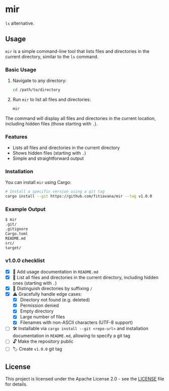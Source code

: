 # mir
`ls` alternative.

## Usage

`mir` is a simple command-line tool that lists files and directories in the
current directory, similar to the `ls` command.

### Basic Usage

1. Navigate to any directory:
   ```bash
   cd /path/to/directory
   ```

2. Run `mir` to list all files and directories:
   ```bash
   mir
   ```

The command will display all files and directories in the current location,
including hidden files (those starting with `.`).

### Features

- Lists all files and directories in the current directory
- Shows hidden files (starting with `.`)
- Simple and straightforward output

### Installation

You can install `mir` using Cargo:

```bash
# Install a specific version using a git tag
cargo install --git https://github.com/fitiavana/mir --tag v1.0.0
```

### Example Output

```bash
$ mir
.git/
.gitignore
Cargo.toml
README.md
src/
target/
```

### v1.0.0 checklist

- [x] 📄 Add usage documentation in `README.md`
- [x] 📂 List all files and directories in the current directory, including hidden ones (starting with `.`)
- [x] 📂 Distinguish directories by suffixing `/`
- [x] ⚠️ Gracefully handle edge cases:
  - [x] Directory not found (e.g. deleted)
  - [x] Permission denied
  - [x] Empty directory
  - [x] Large number of files
  - [x] Filenames with non-ASCII characters (UTF-8 support)

- [ ] 🛠️ Installable via `cargo install --git <repo-url>` and installation
  documentation in `README.md`, allowing to specify a git tag
- [ ] 🔓 Make the repository public
- [ ] 🏷️ Create `v1.0.0` git tag

## License

This project is licensed under the Apache License 2.0 - see the [LICENSE](LICENSE) file for details.
